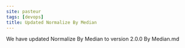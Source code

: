 ```yaml
---
site: pasteur
tags: [devops]
title: Updated Normalize By Median
---
```


We have updated Normalize By Median to  version 2.0.0 By Median.md
